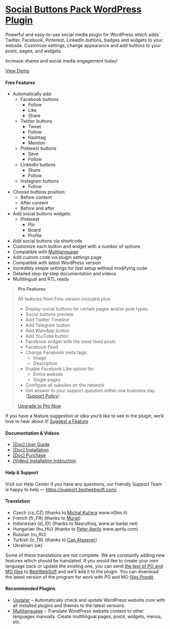 <a href="https://bestwebsoft.com/products/wordpress/plugins/social-buttons-pack/" target=_blank>Social Buttons Pack WordPress Plugin</a>
========================

<p>Powerful and easy-to-use social media plugin for WordPress which adds Twitter, Facebook, Pinterest, LinkedIn buttons, badges and widgets to your website. Customize settings, change appearance and add buttons to your posts, pages, and widgets.</p>
<p>Increase shares and social media engagement today!</p>
<p><a href="https://bestwebsoft.com/demo-social-buttons-pack/?ref=readme" rel="nofollow ugc">View Demo</a></p>
<p></p>
<h4>Free Features</h4>
<ul>
<li>Automatically add:
<ul>
<li>Facebook buttons
<ul>
<li>Follow</li>
<li>Like</li>
<li>Share</li>
</ul>
</li>
<li>Twitter buttons
<ul>
<li>Tweet</li>
<li>Follow</li>
<li>Hashtag</li>
<li>Mention</li>
</ul>
</li>
<li>Pinterest buttons
<ul>
<li>Save</li>
<li>Follow</li>
</ul>
</li>
<li>LinkedIn buttons
<ul>
<li>Share</li>
<li>Follow</li>
</ul>
</li>
<li>Instagram buttons
<ul>
<li>Follow</li>
</ul>
</li>
</ul>
</li>
<li>Choose buttons position:
<ul>
<li>Before content</li>
<li>After content</li>
<li>Before and after</li>
</ul>
</li>
<li>Add social buttons widgets:
<ul>
<li>Pinterest
<ul>
<li>Pin</li>
<li>Board</li>
<li>Profile</li>
</ul>
</li>
</ul>
</li>
<li>Add social buttons via shortcode</li>
<li>Customize each button and widget with a number of options</li>
<li>Compatible with <a href="https://bestwebsoft.com/products/wordpress/plugins/multilanguage/?k=2ec37323803cbfb57b0ae57aa32caf8c" rel="nofollow ugc">Multilanguage</a></li>
<li>Add custom code via plugin settings page</li>
<li>Compatible with latest WordPress version</li>
<li>Incredibly simple settings for fast setup without modifying code</li>
<li>Detailed step-by-step documentation and videos</li>
<li>Multilingual and RTL ready</li>
</ul>
<blockquote>
<p><strong>Pro Features</strong></p>
<p>All features from Free version included plus:</p>
<ul>
<li>Display social buttons for certain pages and/or post types</li>
<li>Social buttons preview</li>
<li>Add Twitter Timeline</li>
<li>Add Telegram button</li>
<li>Add WatsApp button</li>
<li>Add YouTube button</li>
<li>Facebook widget with the most liked posts</li>
<li>Facebook Feed</li>
<li>Сhange Facebook meta tags:
<ul>
<li>Image</li>
<li>Description</li>
</ul>
</li>
<li>Enable Facebook Like option for:
<ul>
<li>Entire website</li>
<li>Single pages</li>
</ul>
</li>
<li>Сonfigure all subsites on the network</li>
<li>Get answer to your support question within one business day (<a href="https://bestwebsoft.com/support-policy/" rel="nofollow ugc">Support Policy</a>)</li>
</ul>
<p><a href="https://bestwebsoft.com/products/wordpress/plugins/social-buttons-pack/?k=3406f2d071a1e01c756c57133cdd9480" rel="nofollow ugc">Upgrade to Pro Now</a></p>
</blockquote>
<p>If you have a feature suggestion or idea you&#8217;d like to see in the plugin, we&#8217;d love to hear about it! <a href="https://support.bestwebsoft.com/hc/en-us/requests/new" rel="nofollow ugc">Suggest a Feature</a></p>
<h4>Documentation &amp; Videos</h4>
<ul>
<li><a href="https://bestwebsoft.com/documentation/social-buttons-pack/social-buttons-pack-user-guide/" rel="nofollow ugc">[Doc] User Guide</a></li>
<li><a href="https://bestwebsoft.com/documentation/how-to-install-a-wordpress-product/how-to-install-a-wordpress-plugin/" rel="nofollow ugc">[Doc] Installation</a></li>
<li><a href="https://bestwebsoft.com/documentation/how-to-purchase-a-wordpress-plugin/how-to-purchase-wordpress-plugin-from-bestwebsoft/" rel="nofollow ugc">[Doc] Purchase</a></li>
<li><a href="https://www.youtube.com/watch?v=1PZPCL76aBk" rel="nofollow ugc">[Video] Installation Instruction</a></li>
</ul>
<h4>Help &amp; Support</h4>
<p>Visit our Help Center if you have any questions, our friendly Support Team is happy to help — <a href="https://support.bestwebsoft.com/" rel="nofollow ugc">https://support.bestwebsoft.com/</a></p>
<h4>Translation</h4>
<ul>
<li>Czech (cs_CZ) (thanks to <a href="mailto:&#109;a&#x69;&#108;u&#x73;&#064;n&#x30;&#108;i&#x6d;&#046;i&#x74;" rel="nofollow ugc">Michal Kučera</a> www.n0lim.it)</li>
<li>French (fr_FR) (thanks to <a href="mailto:&#x77;&#x70;&#116;&#x68;&#x65;&#109;&#x65;&#x66;&#114;&#x40;&#x67;&#109;&#x61;&#x69;&#108;&#x2e;&#x63;&#111;&#x6d;" rel="nofollow ugc">Murat</a>)</li>
<li>Indonesian (id_ID) (thanks to Nasrulhaq, www.al-badar.net)</li>
<li>Hungarian (hu_HU) (thanks to <a href="mailto:&#x73;&#x6f;&#x6c;&#x61;&#x72;s&#105;&#100;&#101;&#048;&#057;&#064;&#x67;&#x6d;&#x61;&#x69;&#x6c;&#x2e;c&#111;&#109;" rel="nofollow ugc">Peter Aprily</a> www.aprily.com)</li>
<li>Russian (ru_RU)</li>
<li>Turkish (tr_TR) (thanks to <a href="mailto:&#119;&#x65;&#098;m&#x61;&#115;&#x74;&#x65;&#114;&#x40;&#099;&#097;&#x6e;&#097;t&#x61;&#115;&#x65;&#x76;&#101;&#x72;&#x2e;&#099;&#x6f;&#109;" rel="nofollow ugc">Can Atasever</a>)</li>
<li>Ukrainian (uk)</li>
</ul>
<p>Some of these translations are not complete. We are constantly adding new features which should be translated. If you would like to create your own language pack or update the existing one, you can send <a href="https://codex.wordpress.org/Translating_WordPress" rel="nofollow ugc">the text of PO and MO files</a> to <a href="https://support.bestwebsoft.com/hc/en-us/requests/new" rel="nofollow ugc">BestWebSoft</a> and we&#8217;ll add it to the plugin. You can download the latest version of the program for work with PO and MO <a href="https://www.poedit.net/download.php" rel="nofollow ugc">files Poedit</a>.</p>
<h4>Recommended Plugins</h4>
<ul>
<li><a href="https://bestwebsoft.com/products/wordpress/plugins/updater/?k=e9ee034ff7a7f6c740452c2f78966c8d" rel="nofollow ugc">Updater</a> &#8211; Automatically check and update WordPress website core with all installed plugins and themes to the latest versions.</li>
<li><a href="https://bestwebsoft.com/products/wordpress/plugins/multilanguage/?k=2ec37323803cbfb57b0ae57aa32caf8c" rel="nofollow ugc">Multilanguage</a> &#8211; Translate WordPress website content to other languages manually. Create multilingual pages, posts, widgets, menus, etc.</li>
</ul>
